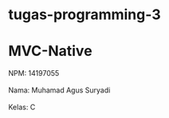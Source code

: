 # tugas-programming-3

# MVC-Native

NPM: 14197055
<br></br>
Nama: Muhamad Agus Suryadi
<br></br>
Kelas: C
